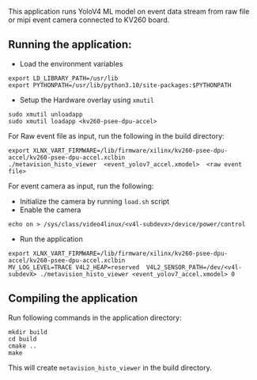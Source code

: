 This application runs YoloV4 ML model on event data stream from raw file or mipi event camera connected to KV260 board.
## Running the application:
- Load the environment variables
```
export LD_LIBRARY_PATH=/usr/lib
export PYTHONPATH=/usr/lib/python3.10/site-packages:$PYTHONPATH
```
- Setup the Hardware overlay using `xmutil`
```
sudo xmutil unloadapp
sudo xmutil loadapp <kv260-psee-dpu-accel>
```
For Raw event file as input, run the following in the build directory:
```
export XLNX_VART_FIRMWARE=/lib/firmware/xilinx/kv260-psee-dpu-accel/kv260-psee-dpu-accel.xclbin
./metavision_histo_viewer  <event_yolov7_accel.xmodel>  <raw event file>
```

For event camera as input, run the following:

- Initialize the camera by running `load.sh` script
- Enable the camera
```
echo on > /sys/class/video4linux/<v4l-subdevx>/device/power/control
```
- Run the application
```
export XLNX_VART_FIRMWARE=/lib/firmware/xilinx/kv260-psee-dpu-accel/kv260-psee-dpu-accel.xclbin
MV_LOG_LEVEL=TRACE V4L2_HEAP=reserved  V4L2_SENSOR_PATH=/dev/<v4l-subdevX> ./metavision_histo_viewer <event_yolov7_accel.xmodel> 0
```

## Compiling the application
Run following commands in the application directory:
```
mkdir build
cd build
cmake ..
make
```
This will create `metavision_histo_viewer` in the build directory.
